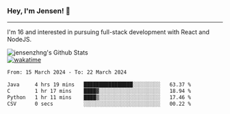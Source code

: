 ### Hey, I'm Jensen! 👋

---

I'm 16 and interested in pursuing full-stack development with React and NodeJS.

![jensenzhng's Github Stats](https://github-readme-stats.vercel.app/api?username=jensenzhng&theme=dark&show_icons=true&count_private=true)
<br />
[![wakatime](https://wakatime.com/badge/user/cbfc263d-3611-4e36-8278-8fad45fe3f62.svg)](https://wakatime.com/@cbfc263d-3611-4e36-8278-8fad45fe3f62)

<!--START_SECTION:waka-->

```txt
From: 15 March 2024 - To: 22 March 2024

Java     4 hrs 19 mins   ████████████████░░░░░░░░░   63.37 %
C        1 hr 17 mins    ████▓░░░░░░░░░░░░░░░░░░░░   18.94 %
Python   1 hr 11 mins    ████▒░░░░░░░░░░░░░░░░░░░░   17.46 %
CSV      0 secs          ░░░░░░░░░░░░░░░░░░░░░░░░░   00.22 %
```

<!--END_SECTION:waka-->
